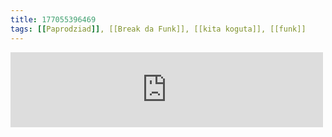 ```yaml
---
title: 177055396469
tags: [[Paprodziad]], [[Break da Funk]], [[kita koguta]], [[funk]]
---
```

<iframe allowtransparency="true" class="bandcamp_audio_player" frameborder="0" height="120" src="https://bandcamp.com/EmbeddedPlayer/size=medium/bgcol=ffffff/linkcol=0687f5/notracklist=true/transparent=true/track=511356671/" width="500"></iframe>